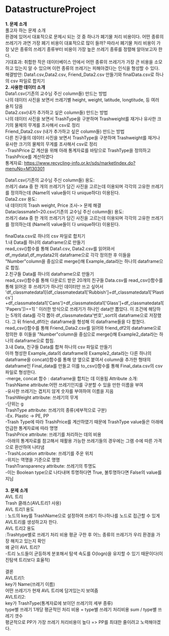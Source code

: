 # DatastructureProject
**1. 문제 소개** <br/>
풀고자 하는 문제 소개<br/>
환경에 있어서 대표적으로 문제시 되는 것 중 하나가 폐기물 처리 비용이다. 어떤 종류의 쓰레기가 과연 가장 폐기 비용이 대표적으로 많이 들까? 따라서 폐기물 처리 비용이 가장 낮은 종류의 쓰레기 종류부터 비용이 가장 높은 쓰레기 종류를 정렬해 알아보고자 한다. <br/>
기대효과: 취합한 작은 데이터베이스 안에서 어떤 종류의 쓰레기가 가장 큰 비용을 소모하고 있는지 알 수 있으며 이런 종류의 쓰레기는 피해야겠다는 인식을 형성할 수 있다.
해결방안:
Data1.csv,Data2.csv, Friend_Data2.csv 만들기와 finalData.csv로 하나의 csv 파일로 합치기
<br/>
**2. 사용한 데이터 소개** <br/>
Data1.csv(기존의 교수님 주신 column들) 만드는 방법 <br/>
나의 데이터 사진을 보면서 쓰레기별 height, weight, latitude, longtitude, 등 여러 술치 담음 <br/>
Data2.csv(내가 추가하고 싶은  column들) 만드는 방법 <br/>
나의 데이터 사진을 보면서 TrashType을 구분하며 Trashweight를 재거나 유사한 크기의 물체의 무게를 조사해서 csv로 정리 <br/>
 Friend_Data2.csv (내가 추가하고 싶은  column들) 만드는 방법 <br/>
다른 친구들의 데이터 사진을 보면서 TrashType을 구분하며 Trashweight를 재거나 유사한 크기의 물체의 무게를 조사해서 csv로 정리 <br/>
-TrashPrice 값 계산을 위해 아래 통계자료를 바탕으로 TrashType을 정의하고 TrashPrice를 계산하였다 <br/>
통계자료: https://www.recycling-info.or.kr/sds/marketIndex.do?menuNo=M130301 <br/>
<br/>
Data1.csv(기존의 교수님 주신 column들) 용도: <br/>
쓰레기 data 중 한 개의 쓰레기가 담긴 사진을 고르는데 이용되며 각각의 고유한 쓰레기를 정의하는데 (Name의 value들이 다 unique하다) 이용된다. <br/>
Data2.csv 용도:  <br/>
내 데이터의 Trash weight, Price 조사-> 문제 해결  <br/>
Dataclassmate1~20.csv(기존의 교수님 주신 column들) 용도: <br/>
쓰레기 data 중 한 개의 쓰레기가 담긴 사진을 고르는데 이용되며 각각의 고유한 쓰레기를 정의하는데 (Name의 value들이 다 unique하다) 이용된다. <br/>
<br/>
finalData.csv로 하나의 csv 파일로 합치기 <br/>
1.내 Data를 하나의 dataframe으로 만들기 <br/>
read_csv()함수를 통해 Data1.csv, Data2.csv를 읽어와서 df_mydata1,df_mydata2의  dataframe으로 각각 정의한 후 이들을 "Number"column을 중심으로 merge()해 Example_data라는 하나의 dataframe으로 합침. <br/>
2.친구들 Data를 하나의 dataframe으로 만들기 <br/>
 read_csv()함수를 통해 다운로드 받은 20개의 친구들 Data.csv를 read_csv()함수를 통해 읽어온 후 쓰레기가 하나인 데이터만 쓰고 싶어서 <br/> 'df_classmatedata1[(df_classmatedata1['Rubbish']+df_classmatedata1['Plastics'] +df_classmatedata1['Cans']+df_classmatedata1['Glass']+df_classmatedata1['Papers'])==1] ' 이러한 방식으로 쓰레기가 하나인 data만 뽑았다.  이 조건에 해당하는 5개의 data를 각각 뽑아 df_classmatedata'번호'_sort의 dataframe으로 저장했다. 그 뒤 friend_df라는 dataframe을 형성해 이 dataframe들을 다 합쳤다.  <br/>
read_csv()함수를 통해 Friend_Data2.csv를 읽어와  friend_df2의 dataframe으로 정의한 후  이들을 "Number"column을 중심으로 merge()해 Example2_data라는 하나의 dataframe으로 합침. <br/>
3.내 Data, 친구들 Data를 합쳐 하나의 csv 파일로 만들기 <br/>
아까 형성한 Example_data의 dataframe와 Example2_data라는 다른 하나의 dataframe을 concat()함수를 통해 양 옆으로 붙여서 column을 추가한 형태의 dataframe인 Final_data를 만들고 이를 to_csv()함수를 통해 Final_data.csv의 csv파일로 형성한다. <br/>
-merge, concat 함수 : dataframe을 합치는 데 이용됨
Attribute 소개: <br/>
TrashName attribute:어떤 쓰레기인지를 구분할 수 있을 만한 이름을 부여 <br/>
-유사한 쓰레기는 겹치지 않게 숫자를 부여하여 이름을 지음 <br/>
TrashWeight attribute: 쓰레기의 무게 <br/>
-단위는 g <br/>
TrashType attribute:  쓰레기의 종류(세부적으로 구분) <br/>
-Ex. Plastic -> PE, PP <br/>
-Trash Type에 따라 TrashPrice를 계산하였기 때문에 TrashType value들은 아래에 언급한 통계자료에 따라 명명 <br/>
 TrashPrice attribute: 쓰레기를 처리하는 데의 비용 <br/>
-아래의 통계자료를 참고해서 재활용 가능한 쓰레기들의 경우에는 그램 수에 따른 가격으로 환산하여 나타냄 <br/>
-TrashLocation attribute: 쓰레기를 주운 위치 <br/>
-위치는 역명을 기준으로 명명 <br/>
 TrashTransparency attribute: 쓰레기의 투명도 <br/>
-이는 Boolean type으로 나타내며 투명하다면 True, 불투명하다면 False의 value를 지님 <br/>
<br/>
**3. 문제 소개** <br/>
 AVL 트리 <br/>
Trash 클래스(AVL트리1 사용) <br/>
AVL 트리1 용도 <br/>
: 노드의 key를 TrashName으로 설정하여 쓰레기 하나하나를 노드로 접근할 수 있게 AVL트리를 생성하고자 한다. <br/>
AVL 트리2 용도 <br/>
:Trashtype별로 쓰레기 처리 비용 평균 구한 후 어느 종류의 쓰레기가 우리 환경을 가장 해치고 있는지 확인 <br/>
왜 굳이 AVL 트리? <br/>
-트리 노드들이 균등하게 분포해서 탐색 속도를 O(logn)을 유지할 수 있기 때문이다(이진탐색 트리보다 효율적) <br/>
<br/>
결론 <br/>
AVL트리1: <br/>
key가 Name(쓰레기 이름) <br/>
 어떤 쓰레기가 현재 AVL 트리에 담겨있는지 보여줌 <br/>
AVL트리2: <br/>
key가 TrashType(통계자료에 보이던 쓰레기의 세부 종류)  <br/>
type별 쓰레기 1개당 평균적인 처리 비용 = type별 쓰레기 처리비용 sum / type별 쓰레기 갯수 <br/>
평균적으로 PP가 가장 쓰레기 처리비용이 높다 => PP를 최대한 줄이려고 노력해야겠다. <br/>
